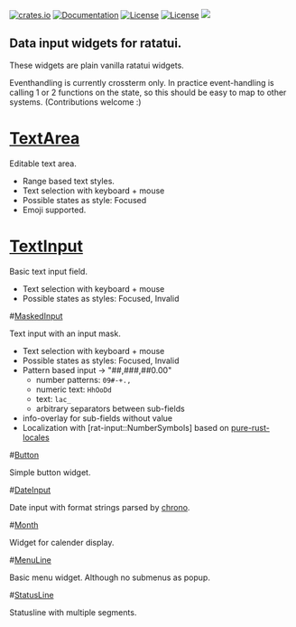 [![crates.io](https://img.shields.io/crates/v/rat-input.svg)](https://crates.io/crates/rat-input)
[![Documentation](https://docs.rs/rat-input/badge.svg)](https://docs.rs/rat-input)
[![License](https://img.shields.io/badge/license-MIT-blue.svg)](https://opensource.org/licenses/MIT)
[![License](https://img.shields.io/badge/license-APACHE-blue.svg)](https://www.apache.org/licenses/LICENSE-2.0)
![](https://tokei.rs/b1/github/thscharler/rat-input)

## Data input widgets for ratatui.

These widgets are plain vanilla ratatui widgets.

Eventhandling is currently crossterm only.
In practice event-handling is calling 1 or 2 functions on the state, so this
should be easy to map to other systems. (Contributions welcome :)

# [TextArea](crate::textarea::TextArea)

Editable text area.

* Range based text styles.
* Text selection with keyboard + mouse
* Possible states as style: Focused
* Emoji supported.

# [TextInput](crate::input::TextInput)

Basic text input field.

* Text selection with keyboard + mouse
* Possible states as styles: Focused, Invalid

#[MaskedInput](crate::masked_input::MaskedInput)

Text input with an input mask.

* Text selection with keyboard + mouse
* Possible states as styles: Focused, Invalid
* Pattern based input -> "##,###,##0.00"
    * number patterns: `09#-+.,`
    * numeric text: `HhOoDd`
    * text: `lac_`
    * arbitrary separators between sub-fields
* info-overlay for sub-fields without value
* Localization with [rat-input::NumberSymbols] based on [pure-rust-locales](pure-rust-locales)

#[Button](crate::button::Button)

Simple button widget.

#[DateInput](crate::date_input::)

Date input with format strings parsed by [chrono](chrono).

#[Month](crate::calender::)

Widget for calender display.

#[MenuLine](crate::menuline::)

Basic menu widget. Although no submenus as popup.

#[StatusLine](crate::statusline::)

Statusline with multiple segments.
